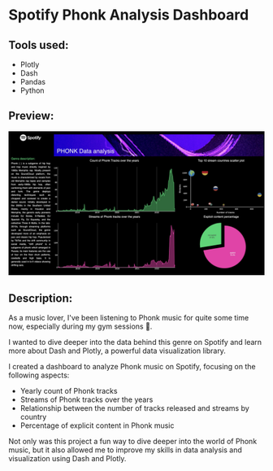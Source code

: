# Spotify Phonk Analysis Dashboard

## Tools used:
- Plotly
- Dash
- Pandas
- Python

## Preview:
<center><img src="dashboard.jpg" alt="Preview"></center>

## Description:
As a music lover, I've been listening to Phonk music for quite some time now, especially during my gym sessions 💪. 

I wanted to dive deeper into the data behind this genre on Spotify and learn more about Dash and Plotly, a powerful data visualization library.

I created a dashboard to analyze Phonk music on Spotify, focusing on the following aspects:
- Yearly count of Phonk tracks 
- Streams of Phonk tracks over the years
- Relationship between the number of tracks released and streams by country
- Percentage of explicit content in Phonk music

Not only was this project a fun way to dive deeper into the world of Phonk music, but it also allowed me to improve my skills in data analysis and visualization using Dash and Plotly.
